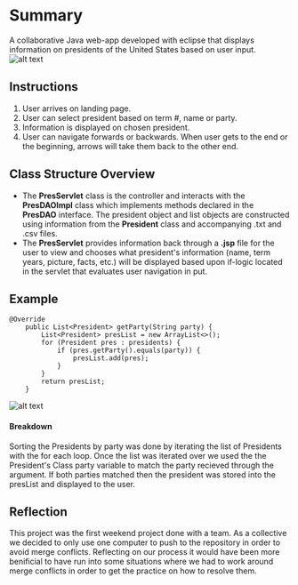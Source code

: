 # Summary
A collaborative Java web-app developed with eclipse that displays information on presidents of the United States based on user input.
![alt text](WebContent/presland.png "Landing Page")
## Instructions
1. User arrives on landing page.
2. User can select president based on term #, name or party.
3. Information is displayed on chosen president.
4. User can navigate forwards or backwards. When user gets to the end or the beginning, arrows will take them back to the other end.

## Class Structure Overview
- The **PresServlet** class is the controller and interacts with the **PresDAOImpl** class which implements methods declared in the **PresDAO** interface. The president object and list objects are constructed using information from the **President** class and accompanying .txt and .csv files.
- The **PresServlet** provides information back through a **.jsp** file for the user to view and chooses what president's information (name, term years, picture, facts, etc.) will be displayed based upon if-logic located in the servlet that evaluates user navigation in put.

## Example
```
@Override
	public List<President> getParty(String party) {
		List<President> presList = new ArrayList<>();
		for (President pres : presidents) {
			if (pres.getParty().equals(party)) {
				presList.add(pres);
			}
		}
		return presList;
	}
  ```
  
  ![alt text](WebContent/whig.png "Landing Page")
  #### Breakdown
Sorting the Presidents by party was done by iterating the list of Presidents with the for each loop. Once the list was iterated over we used the the President's Class party variable to match the party recieved through the argument. If both parties matched then the president was stored into the presList and displayed to the user.

## Reflection
This project was the first weekend project done with a team. As a collective we decided to only use one computer to push to the repository in order to avoid merge conflicts. Reflecting on our process it would have been more benificial to have run into some situations where we had to work around merge conflicts in order to get the practice on how to resolve them. 
